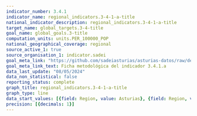```yaml
---
indicator_number: 3.4.1
indicator_name: regional_indicators.3-4-1-a-title
national_indicator_description: regional_indicators.3-4-1-a-title
target_name: global_targets.3-4-title
goal_name: global_goals.3-title
computation_units: units.PER_100000_POP
national_geographical_coverage: regional
source_active_1: true
source_organisation_1: indicator.sadei
goal_meta_link: "https://github.com/sadeiasturias/asturias-datos/raw/develop/descargas/metodologia/3.4.1.a.pdf"
goal_meta_link_text: Ficha metodológica del indicador 3.4.1.a
data_last_update: "08/05/2024"
data_non_statistical: false
reporting_status: complete
graph_title: regional_indicators.3-4-1-a-title
graph_type: line
data_start_values: [{field: Region, value: Asturias}, {field: Region, value: España}]
precision: [{decimals: 1}]
---
```

